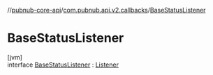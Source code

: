 //[pubnub-core-api](../../../index.md)/[com.pubnub.api.v2.callbacks](../index.md)/[BaseStatusListener](index.md)

# BaseStatusListener

[jvm]\
interface [BaseStatusListener](index.md) : [Listener](../../com.pubnub.api.callbacks/-listener/index.md)
